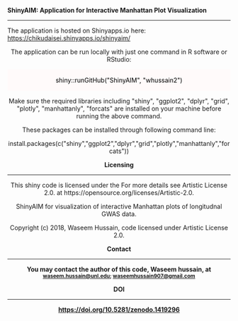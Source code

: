  <b> ShinyAIM: Application for Interactive Manhattan Plot Visualization</b>
<hr>
 
The application is hosted on Shinyapps.io here: https://chikudaisei.shinyapps.io/shinyaim/
<header class = "mainHeader">
<p>
<p>The application can be run  locally with just one command in R software or RStudio:</p>
<div style="background-color:snow;color:black;padding:2px;">
<p>shiny::runGitHub("ShinyAIM", "whussain2")</p>
</div>
<p>Make sure the required libraries including "shiny", "ggplot2", "dplyr", "grid", "plotly", "manhattanly", "forcats" are installed on your machine before running the above command.</p>
<p>These packages can be installed through following command line:</p> 
<p>install.packages(c("shiny","ggplot2","dplyr","grid","plotly","manhattanly","forcats"))</p>
<p/>

<div/>

<div>
<b>Licensing</b>
<hr>
<p>This shiny code is licensed under the For more details see Artistic License 2.0. at https://opensource.org/licenses/Artistic-2.0.</p> 
<p>ShinyAIM for visualization of interactive Manhattan plots of longitudnal GWAS data.</p>
<p>Copyright (c) 2018, Waseem Hussain,  code licensed under Artistic License 2.0.</p>
<div/>
<div/>

<b>Contact<b/>
<hr>

You may contact the author of this code, Waseem hussain, at<small> <waseem.hussain@unl.edu>; <waseemhussain907@gmail.com></small>
<div>
<b> DOI </b>
<hr>

https://doi.org/10.5281/zenodo.1419296
<div/>
